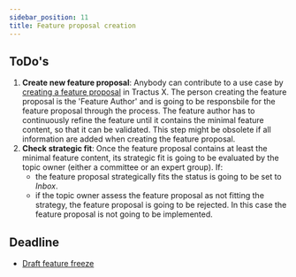 ```yaml
---
sidebar_position: 11
title: Feature proposal creation
---
```


## ToDo's

1. **Create new feature proposal**: Anybody can contribute to a use case by [creating a feature proposal](https://github.com/eclipse-tractusx/sig-release/issues/new/choose) in Tractus X. The person creating the feature proposal is the 'Feature Author' and is going to be responsbile for the feature proposal through the process. The feature author has to continuously refine the feature until it contains the minimal feature content, so that it can be validated. This step might be obsolete if all information are added when creating the feature proposal.
2. **Check strategic fit**: Once the feature proposal contains at least the minimal feature content, its strategic fit is going to be evaluated by the topic owner (either a committee or an expert group). If:
   - the feature proposal strategically fits the status is going to be set to *Inbox*.
   - if the topic owner assess the feature proposal as not fitting the strategy, the feature proposal is going to be rejected. In this case the feature proposal is not going to be implemented.

## Deadline

- [Draft feature freeze](./draft-feature-freeze.md)
